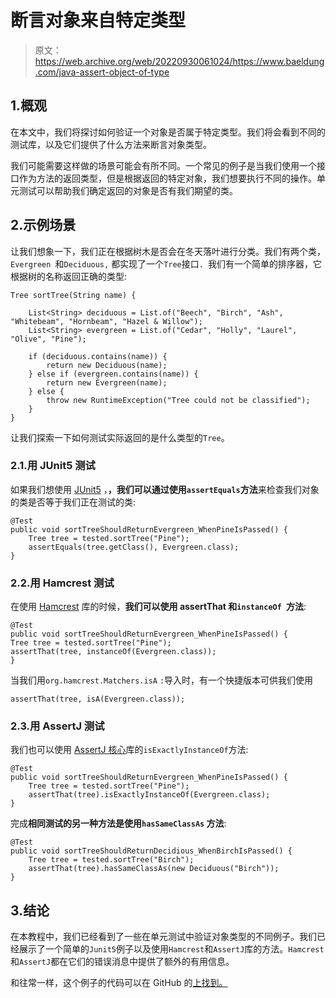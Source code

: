 # 断言对象来自特定类型

> 原文：<https://web.archive.org/web/20220930061024/https://www.baeldung.com/java-assert-object-of-type>

## 1.概观

在本文中，我们将探讨如何验证一个对象是否属于特定类型。我们将会看到不同的测试库，以及它们提供了什么方法来断言对象类型。

我们可能需要这样做的场景可能会有所不同。一个常见的例子是当我们使用一个接口作为方法的返回类型，但是根据返回的特定对象，我们想要执行不同的操作。单元测试可以帮助我们确定返回的对象是否有我们期望的类。

## 2.示例场景

让我们想象一下，我们正在根据树木是否会在冬天落叶进行分类。我们有两个类，`Evergreen `和`Deciduous,` 都实现了一个`Tree`接口`. `我们有一个简单的排序器，它根据树的名称返回正确的类型:

```
Tree sortTree(String name) {

    List<String> deciduous = List.of("Beech", "Birch", "Ash", "Whitebeam", "Hornbeam", "Hazel & Willow");
    List<String> evergreen = List.of("Cedar", "Holly", "Laurel", "Olive", "Pine");

    if (deciduous.contains(name)) {
        return new Deciduous(name);
    } else if (evergreen.contains(name)) {
        return new Evergreen(name);
    } else {
        throw new RuntimeException("Tree could not be classified");
    }
}
```

让我们探索一下如何测试实际返回的是什么类型的`Tree`。

### 2.1.用 JUnit5 测试

如果我们想使用 [JUnit5](/web/20220524035421/https://www.baeldung.com/junit-5) ，**，我们可以通过使用`assertEquals`方法**来检查我们对象的类是否等于我们正在测试的类:

```
@Test
public void sortTreeShouldReturnEvergreen_WhenPineIsPassed() {
    Tree tree = tested.sortTree("Pine");
    assertEquals(tree.getClass(), Evergreen.class);
} 
```

### 2.2.用 Hamcrest 测试

在使用 [Hamcrest](/web/20220524035421/https://www.baeldung.com/java-junit-hamcrest-guide) 库的时候，**我们可以使用 assertThat 和`instanceOf `方法**:

```
@Test
public void sortTreeShouldReturnEvergreen_WhenPineIsPassed() {
Tree tree = tested.sortTree("Pine");
assertThat(tree, instanceOf(Evergreen.class));
}
```

当我们用`org.hamcrest.Matchers.isA` `:`导入时，有一个快捷版本可供我们使用

```
assertThat(tree, isA(Evergreen.class));
```

### 2.3.用 AssertJ 测试

我们也可以使用 [AssertJ 核心](/web/20220524035421/https://www.baeldung.com/introduction-to-assertj)库的`isExactlyInstanceOf`方法:

```
@Test
public void sortTreeShouldReturnEvergreen_WhenPineIsPassed() {
    Tree tree = tested.sortTree("Pine");
    assertThat(tree).isExactlyInstanceOf(Evergreen.class);
}
```

完成**相同测试的另一种方法是使用`hasSameClassAs` 方法**:

```
@Test
public void sortTreeShouldReturnDecidious_WhenBirchIsPassed() {
    Tree tree = tested.sortTree("Birch");
    assertThat(tree).hasSameClassAs(new Deciduous("Birch"));
}
```

## 3.结论

在本教程中，我们已经看到了一些在单元测试中验证对象类型的不同例子。我们已经展示了一个简单的`Junit5`例子以及使用`Hamcrest`和`AssertJ`库的方法。`Hamcrest`和`AssertJ`都在它们的错误消息中提供了额外的有用信息。

和往常一样，这个例子的代码可以在 GitHub 的[上找到。](https://web.archive.org/web/20220524035421/https://github.com/eugenp/tutorials/tree/master/testing-modules/testing-assertions)
